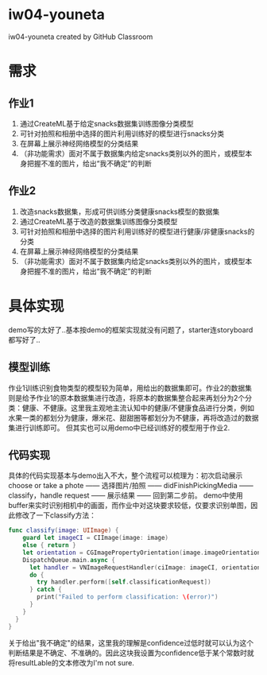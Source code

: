 # iw04-youneta
iw04-youneta created by GitHub Classroom

# 需求
## 作业1 
1. 通过CreateML基于给定snacks数据集训练图像分类模型
2. 可针对拍照和相册中选择的图片利用训练好的模型进行snacks分类
3. 在屏幕上展示神经网络模型的分类结果
4. （非功能需求）面对不属于数据集内给定snacks类别以外的图片，或模型本身把握不准的图片，给出“我不确定”的判断
## 作业2
1. 改造snacks数据集，形成可供训练分类健康snacks模型的数据集
2. 通过CreateML基于改造的数据集训练图像分类模型
3. 可针对拍照和相册中选择的图片利用训练好的模型进行健康/非健康snacks的分类
4. 在屏幕上展示神经网络模型的分类结果
5. （非功能需求）面对不属于数据集内给定snacks类别以外的图片，或模型本身把握不准的图片，给出“我不确定”的判断

# 具体实现
demo写的太好了..基本按demo的框架实现就没有问题了，starter连storyboard都写好了..
## 模型训练
作业1训练识别食物类型的模型较为简单，用给出的数据集即可。作业2的数据集则是给予作业1的原本数据集进行改造，将原本的数据集整合起来再划分为2个分类：健康、不健康。这里我主观地主流认知中的健康/不健康食品进行分类，例如水果一类的都划分为健康，爆米花、甜甜圈等都划分为不健康，再将改造过的数据集进行训练即可。  但其实也可以用demo中已经训练好的模型用于作业2.

## 代码实现
具体的代码实现基本与demo出入不大，整个流程可以梳理为：初次启动展示choose or take a phote —— 选择图片/拍照 —— didFinishPickingMedia —— classify，handle request —— 展示结果 —— 回到第二步前。
demo中使用buffer来实时识别相机中的画面，而作业中对这块要求较低，仅要求识别单图，因此修改了一下classify方法：
```swift 
func classify(image: UIImage) {
    guard let imageCI = CIImage(image: image)
    else { return }
    let orientation = CGImagePropertyOrientation(image.imageOrientation)
    DispatchQueue.main.async {
      let handler = VNImageRequestHandler(ciImage: imageCI, orientation: orientation, options: [:] )
      do {
        try handler.perform([self.classificationRequest])
      } catch {
        print("Failed to perform classification: \(error)")
      }
    }
  }
}
```
关于给出"我不确定"的结果，这里我的理解是confidence过低时就可以认为这个判断结果是不确定、不准确的。因此这块我设置为confidence低于某个常数时就将resultLable的文本修改为I'm not sure.
